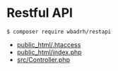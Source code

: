 # Restful API

```
$ composer require wbadrh/restapi
```

- [public_html/.htaccess](public_html/.htaccess)
- [public_html/index.php](public_html/index.php)
- [src/Controller.php](src/Controller.php)
